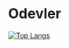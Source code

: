 # Odevler

[![Top Langs](https://github-readme-stats.vercel.app/api/top-langs/?username=rabiaabdioglu&layout=compact)](https://github.com/rabiaabdioglu/Odevler)
